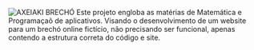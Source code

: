 ![AXEIAKI BRECHÓ](https://github.com/user-attachments/assets/359b417f-014d-4c68-81f9-fc5f6e52b4dd)
Este projeto engloba as matérias de Matemática e Programaçaõ de aplicativos. 
Visando o desenvolvimento de um website para um brechó online fictício, não precisando ser funcional, apenas contendo a estrutura correta do código e site.
